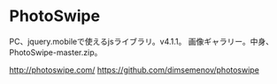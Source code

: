 # PhotoSwipe
PC、jquery.mobileで使えるjsライブラリ。v4.1.1。
画像ギャラリー。中身、PhotoSwipe-master.zip。

http://photoswipe.com/
https://github.com/dimsemenov/photoswipe
